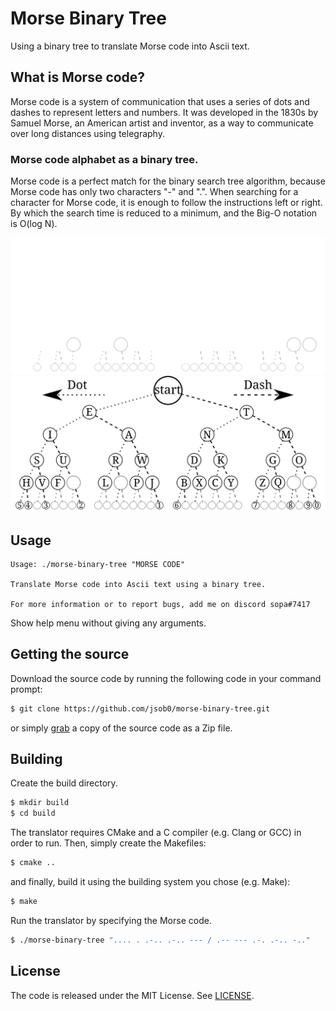 # Morse Binary Tree
Using a binary tree to translate Morse code into Ascii text.

## What is Morse code?
Morse code is a system of communication that uses a series of dots and dashes to represent letters and numbers. It was developed in the 1830s by Samuel Morse, an American artist and inventor, as a way to communicate over long distances using telegraphy.

### Morse code alphabet as a binary tree.
Morse code is a perfect match for the binary search tree algorithm, because Morse code has only two characters "-" and ".". When searching for a character for Morse code, it is enough to follow the instructions left or right. By which the search time is reduced to a minimum, and the Big-O notation is O(log N).

![Author: Aris00](./doc/dark-morse-code-tree.svg#gh-dark-mode-only)
![Author: Aris00](./doc/light-morse-code-tree.svg#gh-light-mode-only)

## Usage
    Usage: ./morse-binary-tree "MORSE CODE"
    
    Translate Morse code into Ascii text using a binary tree.
    
    For more information or to report bugs, add me on discord sopa#7417

Show help menu without giving any arguments.

## Getting the source
Download the source code by running the following code in your command prompt:
```sh
$ git clone https://github.com/jsob0/morse-binary-tree.git
```
or simply [grab](https://github.com/jsob0/morse-binary-tree/archive/main.zip) a copy of the source code as a Zip file.

## Building
Create the build directory.
```sh
$ mkdir build
$ cd build
```
The translator requires CMake and a C compiler (e.g. Clang or GCC) in order to run.
Then, simply create the Makefiles:
```sh
$ cmake ..
```
and finally, build it using the building system you chose (e.g. Make):
```sh
$ make
```
Run the translator by specifying the Morse code.
```sh
$ ./morse-binary-tree ".... . .-.. .-.. --- / .-- --- .-. .-.. -.."
```

## License
The code is released under the MIT License. See [LICENSE](/LICENSE).
